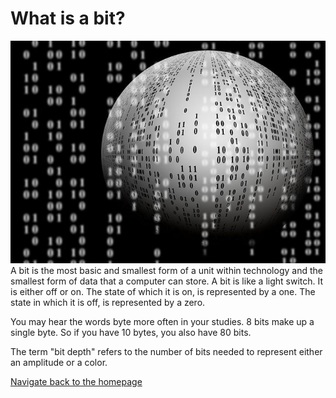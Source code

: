 # **What is a bit?**
![](https://github.com/julieto1/1600-Final-Project/blob/32b80866901fe2c8e98ead2f5b840f6c1353f647/ball-63527_640.jpg)
A bit is the most basic and smallest form of a unit within technology and the smallest form of data that a computer can store. A bit is like a light switch. It is either off or on. The state of which it is on, is represented by a one. The state in which it is off, is represented by a zero.

You may hear the words byte more often in your studies. 8 bits make up a single byte. So if you have 10 bytes, you also have 80 bits.

The term "bit depth" refers to the number of bits needed to represent either an amplitude or a color.


[Navigate back to the homepage](README.md)
